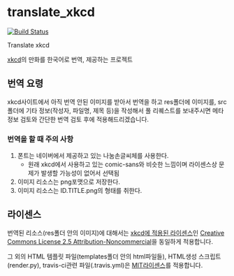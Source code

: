 # translate_xkcd

[![Build Status](https://travis-ci.org/omniavinco/translate_xkcd.svg?branch=master)](https://travis-ci.org/omniavinco/translate_xkcd)

Translate xkcd

[xkcd](http://xkcd.com/)의 만화를 한국어로 번역, 제공하는 프로젝트

## 번역 요령

xkcd사이트에서 아직 번역 안된 이미지를 받아서 번역을 하고
res폴더에 이미지를, src폴더에 기타 정보(작성자, 파일명, 제목 등)을 작성해서
풀 리퀘스트를 보내주시면 메타 정보 검토와 간단한 번역 검토 후에 적용해드리겠습니다.

### 번역을 할 때 주의 사항

1. 폰트는 네이버에서 제공하고 있는 나눔손글씨체를 사용한다.
    * 원래 xkcd에서 사용하고 있는 comic-sans와 비슷한 느낌이며 라이센스상 문제가 발생할 가능성이 없어서 선택됨
2. 이미지 리소스는 png포맷으로 저장한다.
3. 이미지 리소스는 ID.TITLE.png의 형태를 취한다.


## 라이센스

번역된 리소스(res폴더 안의 이미지)에 대해서는
[xkcd에 적용된 라이센스](http://xkcd.com/license.html)인 [Creative Commons License 2.5 Attribution-Noncommercial](http://creativecommons.org/licenses/by-nc/2.5/)을 동일하게 적용합니다.

그 외의 HTML 템플릿 파일(templates폴더 안의 html파일들), HTML생성 스크립트(render.py), travis-ci관련 파일(.travis.yml)은 [MIT라이센스](http://opensource.org/licenses/MIT)를 적용합니다. 
